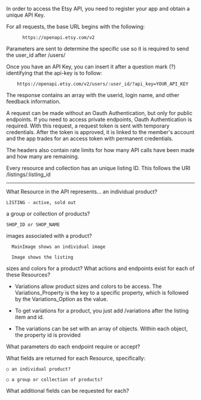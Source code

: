 In order to access the Etsy API, you need to register your app and obtain a unique API Key.

For all requests, the base URL begins with the following:

		  https://openapi.etsy.com/v2  

Parameters are sent to determine the specific use so it is required to send the user_id after /users/

Once you have an API Key, you can insert it after a question mark (?) identifying that the api-key is to follow:


		https://openapi.etsy.com/v2/users/:user_id/?api_key=YOUR_API_KEY

The response contains an array with the userid, login name, and other feedback information.

A request can be made without an Oauth Authentication, but only for public endpoints. If you need to access private endpoints, Oauth Authentication is required. With this request, a request token  is sent with temporary credentials. After the token is approved, it is linked to the member's account and the app trades for an access token with permanent credentials.

The headers also contain rate limits for how many API calls have been made and how many are remaining.

Every resource and collection has an unique listing ID. This follows the URI /listings/:listing_id



---
What Resource in the API represents...
	an individual product?

    LISTING - active, sold out

a group or collection of products?

    SHOP_ID or SHOP_NAME

images associated with a product?

      MainImage shows an individual image

      Image shows the listing

sizes and colors for a product?
What actions and endpoints exist for each of these Resources?

* Variations allow product sizes and colors to be access. The Variations_Property is the key to a specific property, which is followed by the Variations_Option as the value.

* To get variations for a product, you just add /variations after the listing item and id.

* The variations can be set with an array of objects. Within each object, the property id is provided

What parameters do each endpoint require or accept?

 What fields are returned for each Resource, specifically:

	○ an individual product?

	○ a group or collection of products?

What additional fields can be requested for each?
